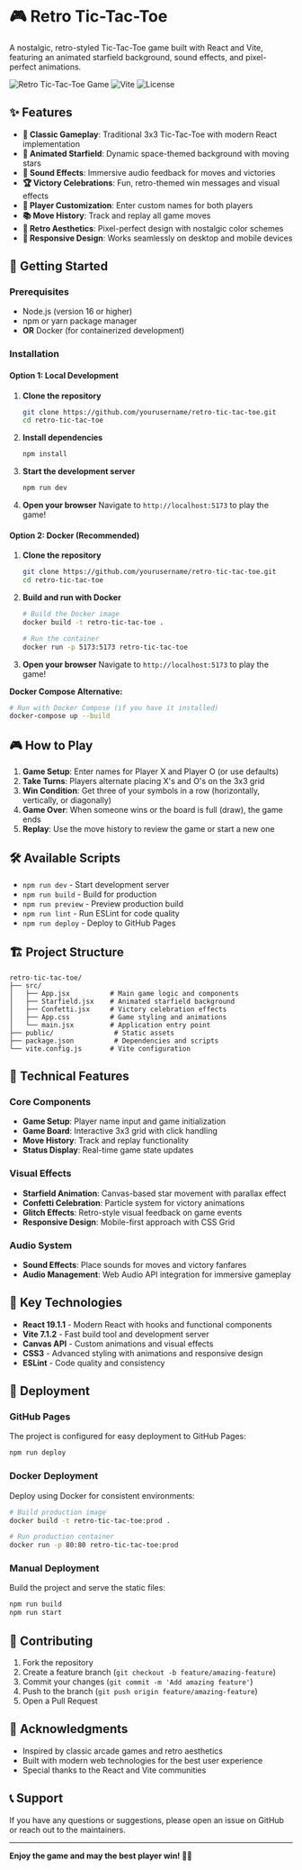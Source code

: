 # 🎮 Retro Tic-Tac-Toe

A nostalgic, retro-styled Tic-Tac-Toe game built with React and Vite, featuring an animated starfield background, sound effects, and pixel-perfect animations.

![Retro Tic-Tac-Toe Game](https://img.shields.io/badge/React-19.1.1-blue) ![Vite](https://img.shields.io/badge/Vite-7.1.2-purple) ![License](https://img.shields.io/badge/License-MIT-green)

## ✨ Features

- **🎯 Classic Gameplay**: Traditional 3x3 Tic-Tac-Toe with modern React implementation
- **🌟 Animated Starfield**: Dynamic space-themed background with moving stars
- **🎵 Sound Effects**: Immersive audio feedback for moves and victories
- **🏆 Victory Celebrations**: Fun, retro-themed win messages and visual effects
- **👥 Player Customization**: Enter custom names for both players
- **📚 Move History**: Track and replay all game moves
- **🎨 Retro Aesthetics**: Pixel-perfect design with nostalgic color schemes
- **📱 Responsive Design**: Works seamlessly on desktop and mobile devices

## 🚀 Getting Started

### Prerequisites

- Node.js (version 16 or higher)
- npm or yarn package manager
- **OR** Docker (for containerized development)

### Installation

#### Option 1: Local Development

1. **Clone the repository**
   ```bash
   git clone https://github.com/yourusername/retro-tic-tac-toe.git
   cd retro-tic-tac-toe
   ```

2. **Install dependencies**
   ```bash
   npm install
   ```

3. **Start the development server**
   ```bash
   npm run dev
   ```

4. **Open your browser**
   Navigate to `http://localhost:5173` to play the game!

#### Option 2: Docker (Recommended)

1. **Clone the repository**
   ```bash
   git clone https://github.com/yourusername/retro-tic-tac-toe.git
   cd retro-tic-tac-toe
   ```

2. **Build and run with Docker**
   ```bash
   # Build the Docker image
   docker build -t retro-tic-tac-toe .
   
   # Run the container
   docker run -p 5173:5173 retro-tic-tac-toe
   ```

3. **Open your browser**
   Navigate to `http://localhost:5173` to play the game!

**Docker Compose Alternative:**
```bash
# Run with Docker Compose (if you have it installed)
docker-compose up --build
```

## 🎮 How to Play

1. **Game Setup**: Enter names for Player X and Player O (or use defaults)
2. **Take Turns**: Players alternate placing X's and O's on the 3x3 grid
3. **Win Condition**: Get three of your symbols in a row (horizontally, vertically, or diagonally)
4. **Game Over**: When someone wins or the board is full (draw), the game ends
5. **Replay**: Use the move history to review the game or start a new one

## 🛠️ Available Scripts

- `npm run dev` - Start development server
- `npm run build` - Build for production
- `npm run preview` - Preview production build
- `npm run lint` - Run ESLint for code quality
- `npm run deploy` - Deploy to GitHub Pages

## 🏗️ Project Structure

```
retro-tic-tac-toe/
├── src/
│   ├── App.jsx          # Main game logic and components
│   ├── Starfield.jsx    # Animated starfield background
│   ├── Confetti.jsx     # Victory celebration effects
│   ├── App.css          # Game styling and animations
│   └── main.jsx         # Application entry point
├── public/               # Static assets
├── package.json          # Dependencies and scripts
└── vite.config.js       # Vite configuration
```

## 🎨 Technical Features

### Core Components
- **Game Setup**: Player name input and game initialization
- **Game Board**: Interactive 3x3 grid with click handling
- **Move History**: Track and replay functionality
- **Status Display**: Real-time game state updates

### Visual Effects
- **Starfield Animation**: Canvas-based star movement with parallax effect
- **Confetti Celebration**: Particle system for victory animations
- **Glitch Effects**: Retro-style visual feedback on game events
- **Responsive Design**: Mobile-first approach with CSS Grid

### Audio System
- **Sound Effects**: Place sounds for moves and victory fanfares
- **Audio Management**: Web Audio API integration for immersive gameplay

## 🌟 Key Technologies

- **React 19.1.1** - Modern React with hooks and functional components
- **Vite 7.1.2** - Fast build tool and development server
- **Canvas API** - Custom animations and visual effects
- **CSS3** - Advanced styling with animations and responsive design
- **ESLint** - Code quality and consistency

## 🚀 Deployment

### GitHub Pages
The project is configured for easy deployment to GitHub Pages:

```bash
npm run deploy
```

### Docker Deployment
Deploy using Docker for consistent environments:

```bash
# Build production image
docker build -t retro-tic-tac-toe:prod .

# Run production container
docker run -p 80:80 retro-tic-tac-toe:prod
```

### Manual Deployment
Build the project and serve the static files:

```bash
npm run build
npm run start
```

## 🤝 Contributing

1. Fork the repository
2. Create a feature branch (`git checkout -b feature/amazing-feature`)
3. Commit your changes (`git commit -m 'Add amazing feature'`)
4. Push to the branch (`git push origin feature/amazing-feature`)
5. Open a Pull Request



## 🙏 Acknowledgments

- Inspired by classic arcade games and retro aesthetics
- Built with modern web technologies for the best user experience
- Special thanks to the React and Vite communities

## 📞 Support

If you have any questions or suggestions, please open an issue on GitHub or reach out to the maintainers.

---

**Enjoy the game and may the best player win! 🎯✨**
